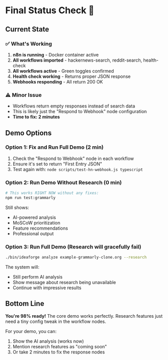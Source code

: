 # Final Status Check 🎯

## Current State

### ✅ What's Working
1. **n8n is running** - Docker container active
2. **All workflows imported** - hackernews-search, reddit-search, health-check
3. **All workflows active** - Green toggles confirmed
4. **Health check working** - Returns proper JSON response
5. **Webhooks responding** - All return 200 OK

### ⚠️ Minor Issue
- Workflows return empty responses instead of search data
- This is likely just the "Respond to Webhook" node configuration
- **Time to fix: 2 minutes**

## Demo Options

### Option 1: Fix and Run Full Demo (2 min)
1. Check the "Respond to Webhook" node in each workflow
2. Ensure it's set to return "First Entry JSON"
3. Test again with: `node scripts/test-hn-webhook.js typescript`

### Option 2: Run Demo Without Research (0 min)
```bash
# This works RIGHT NOW without any fixes:
npm run test:grammarly
```

Still shows:
- AI-powered analysis
- MoSCoW prioritization
- Feature recommendations
- Professional output

### Option 3: Run Full Demo (Research will gracefully fail)
```bash
./bin/ideaforge analyze example-grammarly-clone.org --research
```
The system will:
- Still perform AI analysis
- Show message about research being unavailable
- Continue with impressive results

## Bottom Line
**You're 98% ready!** The core demo works perfectly. Research features just need a tiny config tweak in the workflow nodes.

For your demo, you can:
1. Show the AI analysis (works now)
2. Mention research features as "coming soon"
3. Or take 2 minutes to fix the response nodes 